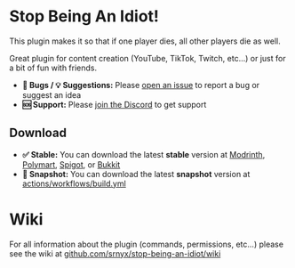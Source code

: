 # Stop Being An Idiot!

This plugin makes it so that if one player dies, all other players die as well.

Great plugin for content creation (YouTube, TikTok, Twitch, etc...) or just for a bit of fun with friends.

- **🐛 Bugs / 💡 Suggestions:** Please [open an issue](https://github.com/srnyx/stop-being-an-idiot/issues/new/choose) to report a bug or suggest an idea
- **🆘 Support:** Please [join the Discord](https://srnyx.xyz/discord) to get support

## Download

- **✅ Stable:** You can download the latest **stable** version at [Modrinth](https://modrinth.com/plugin/sbai), [Polymart](https://polymart.org/resource/####), [Spigot](https://spigotmc.org/resources/######), or [Bukkit](https://dev.bukkit.org/projects/sbai)
- **🚧 Snapshot:** You can download the latest **snapshot** version at [actions/workflows/build.yml](https://github.com/srnyx/stop-being-an-idiot/actions/workflows/build.yml)

# Wiki

For all information about the plugin (commands, permissions, etc...) please see the wiki at [github.com/srnyx/stop-being-an-idiot/wiki](https://github.com/srnyx/stop-being-an-idiot/wiki)
